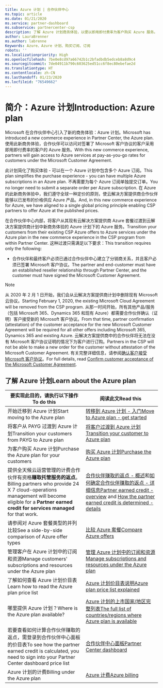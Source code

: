 ```yaml
---
title: Azure 计划 | 合作伙伴中心
ms.topic: article
ms.date: 01/21/2020
ms.service: partner-dashboard
ms.subservice: partnercenter-csp
description: 了解 Azure 计划商务体验，以便以即用即付费率为客户购买 Azure 服务。 也了解新的安全要求。
author: LauraBrenner
ms.author: labrenne
Keywords: Azure、Azure 计划、购买订阅、订阅
robots: ''
ms.localizationpriority: High
ms.openlocfilehash: 7be0e8cd97a66742b1c2bfadbdb5edceb8a8d9c4
ms.sourcegitcommit: 7de04911b790c603625ed51cc6f8ec80ebefae2d
ms.translationtype: HT
ms.contentlocale: zh-CN
ms.lasthandoff: 01/23/2020
ms.locfileid: "76549662"
---
```

# <a name="introduction-azure-plan"></a><span data-ttu-id="4fa9d-105">简介：Azure 计划</span><span class="sxs-lookup"><span data-stu-id="4fa9d-105">Introduction: Azure plan</span></span>

<span data-ttu-id="4fa9d-106">Microsoft 在合作伙伴中心引入了新的商务体验：Azure 计划。</span><span class="sxs-lookup"><span data-stu-id="4fa9d-106">Microsoft has introduced a new commerce experience in Partner Center, the Azure plan.</span></span>  <span data-ttu-id="4fa9d-107">使用此新商务体验，合作伙伴可以访问对签署了 Microsoft 客户协议的客户采用即用即付费率的客户的 Azure 服务。</span><span class="sxs-lookup"><span data-stu-id="4fa9d-107">With this new commerce experience, partners will gain access to Azure services at pay-as-you-go rates for customers under the Microsoft Customer Agreement.</span></span>

<span data-ttu-id="4fa9d-108">此计划简化了购买体验 - 可以在一个 Azure 计划中包含多个 Azure 订阅。</span><span class="sxs-lookup"><span data-stu-id="4fa9d-108">This plan simplifies the purchase experience - you can have multiple Azure subscriptions in an Azure plan.</span></span> <span data-ttu-id="4fa9d-109">不再需要为每个 Azure 订阅单独提交订单。</span><span class="sxs-lookup"><span data-stu-id="4fa9d-109">You no longer need to submit a separate order per Azure subscription.</span></span> <span data-ttu-id="4fa9d-110">在 Azure 的此新商务体验中，我们遵守全球一种定价的原则，使云解决方案提供商合作伙伴能够以已发布的价格供应 Azure 产品。</span><span class="sxs-lookup"><span data-stu-id="4fa9d-110">And, in this new commerce experience for Azure, we have aligned to a single global pricing principle enabling CSP partners to offer Azure at the published prices.</span></span>

<span data-ttu-id="4fa9d-111">在合作伙伴中心内部，将客户从其现有云解决方案提供商 Azure 套餐过渡到云解决方案提供商计划中新商务体验的 Azure 计划下的 Azure 服务。</span><span class="sxs-lookup"><span data-stu-id="4fa9d-111">Transition your customers from their existing CSP Azure offers to Azure services under the Azure plan in the new commerce experience in the CSP program from within Partner Center.</span></span> <span data-ttu-id="4fa9d-112">这种过渡只需满足以下要求：</span><span class="sxs-lookup"><span data-stu-id="4fa9d-112">This transition requires only the following:</span></span>

- <span data-ttu-id="4fa9d-113">合作伙伴和最终客户必须已通过合作伙伴中心建立了分销商关系，并且客户必须已签署 Microsoft 客户协议。</span><span class="sxs-lookup"><span data-stu-id="4fa9d-113">The partner and end-customer must have an established reseller relationship through Partner Center, and the customer must have signed the Microsoft Customer Agreement.</span></span>

>[!Note]
><span data-ttu-id="4fa9d-114">从 2020 年 2 月 1 日开始，我们会从云解决方案提供商计划中删除现有 Microsoft 云协议。</span><span class="sxs-lookup"><span data-stu-id="4fa9d-114">Starting February 1, 2020, the existing Microsoft Cloud Agreement will be removed from the CSP program.</span></span> <span data-ttu-id="4fa9d-115">从那一时间开始，所有其他产品/服务（包括 Microsoft 365、Dynamics 365 和现有 Azure）都需要合作伙伴确认（证明）客户接受新的 Microsoft 客户协议。</span><span class="sxs-lookup"><span data-stu-id="4fa9d-115">From that time, partner confirmation (attestation) of the customer acceptance for the new Microsoft Customer Agreement will be required for all other offers including Microsoft 365, Dynamics 365 and existing Azure.</span></span> <span data-ttu-id="4fa9d-116">云解决方案提供商中的合作伙伴将无法在没有 Microsoft 客户协议证明的情况下为客户进行订购。</span><span class="sxs-lookup"><span data-stu-id="4fa9d-116">Partners in the CSP will not be able to make a new order for the customer without attestation of the Microsoft Customer Agreement.</span></span> <span data-ttu-id="4fa9d-117">有关完整详细信息，请参阅[确认客户接受 Microsoft 客户协议](confirm-customer-agreement.md)。</span><span class="sxs-lookup"><span data-stu-id="4fa9d-117">For full details, read [Confirm customer acceptance of the Microsoft Customer Agreement](confirm-customer-agreement.md).</span></span>


## <a name="learn-about-the-azure-plan"></a><span data-ttu-id="4fa9d-118">了解 Azure 计划</span><span class="sxs-lookup"><span data-stu-id="4fa9d-118">Learn about the Azure plan</span></span>

|<span data-ttu-id="4fa9d-119">**要实现此目的，请执行以下操作**</span><span class="sxs-lookup"><span data-stu-id="4fa9d-119">**To do this**</span></span>   |<span data-ttu-id="4fa9d-120">**阅读此文**</span><span class="sxs-lookup"><span data-stu-id="4fa9d-120">**Read this**</span></span>   |
|------------------|---------------------|
|<span data-ttu-id="4fa9d-121">开始迁移到 Azure 计划</span><span class="sxs-lookup"><span data-stu-id="4fa9d-121">Start moving to the Azure plan</span></span>|[<span data-ttu-id="4fa9d-122">转移到 Azure 计划 - 入门</span><span class="sxs-lookup"><span data-stu-id="4fa9d-122">Move to Azure plan - get started</span></span>](azure-plan-get-started.md)
|<span data-ttu-id="4fa9d-123">将客户从 PAYG 过渡到 Azure 计划</span><span class="sxs-lookup"><span data-stu-id="4fa9d-123">Transition your customers from PAYG to Azure plan</span></span>|[<span data-ttu-id="4fa9d-124">将客户过渡到 Azure 计划</span><span class="sxs-lookup"><span data-stu-id="4fa9d-124">Transition your customer to Azure plan</span></span>](azure-plan-transition.md)|
|<span data-ttu-id="4fa9d-125">为客户购买 Azure 计划</span><span class="sxs-lookup"><span data-stu-id="4fa9d-125">Purchase the Azure plan for your customers</span></span>|[<span data-ttu-id="4fa9d-126">购买 Azure 计划</span><span class="sxs-lookup"><span data-stu-id="4fa9d-126">Purchase the Azure plan</span></span>](purchase-azure-plan.md)|
|<span data-ttu-id="4fa9d-127">提供全天候云运营管理的计费合作伙伴有资格**赚取托管服务的返点**。</span><span class="sxs-lookup"><span data-stu-id="4fa9d-127">Billing partners who provide 24 X 7 cloud-operations management will become eligible for a **Partner earned credit for services managed** for that work.</span></span>|<span data-ttu-id="4fa9d-128">[合作伙伴赚取的返点 - 概述](partner-earned-credit.md)和[如何确定合作伙伴赚取的返点 - 详细信息](partner-earned-credit-explanation.md)</span><span class="sxs-lookup"><span data-stu-id="4fa9d-128">[Partner earned credit - overview](partner-earned-credit.md) and [How the partner earned credit is determined - details](partner-earned-credit-explanation.md)</span></span>|
|<span data-ttu-id="4fa9d-129">请参阅对 Azure 套餐类型的并列比较</span><span class="sxs-lookup"><span data-stu-id="4fa9d-129">See a side-by-side comparison of Azure offer types</span></span>|[<span data-ttu-id="4fa9d-130">比较 Azure 套餐</span><span class="sxs-lookup"><span data-stu-id="4fa9d-130">Compare Azure offers</span></span>](compare-azure-offers.md)|
|<span data-ttu-id="4fa9d-131">管理客户在 Azure 计划中的订阅和资源</span><span class="sxs-lookup"><span data-stu-id="4fa9d-131">Manage customers' subscriptions and resources under the Azure plan</span></span>|[<span data-ttu-id="4fa9d-132">管理 Azure 计划中的订阅和资源</span><span class="sxs-lookup"><span data-stu-id="4fa9d-132">Manage subscriptions and resources under the Azure plan</span></span>](azure-plan-manage.md)|
|<span data-ttu-id="4fa9d-133">了解如何查看 Azure 计划价目表</span><span class="sxs-lookup"><span data-stu-id="4fa9d-133">Learn how to read the Azure plan price list</span></span>   |[<span data-ttu-id="4fa9d-134">Azure 计划价目表说明</span><span class="sxs-lookup"><span data-stu-id="4fa9d-134">Azure plan price list explained</span></span>](azure-plan-price-list.md)|
|<span data-ttu-id="4fa9d-135">哪里提供 Azure 计划？</span><span class="sxs-lookup"><span data-stu-id="4fa9d-135">Where is the Azure plan available?</span></span>|[<span data-ttu-id="4fa9d-136">Azure 计划的上市国家/地区完整列表</span><span class="sxs-lookup"><span data-stu-id="4fa9d-136">The full list of countries/regions where Azure plan is available</span></span>](https://query.prod.cms.rt.microsoft.com/cms/api/am/binary/RE3QN0x)
|<span data-ttu-id="4fa9d-137">若要查看如何计算合作伙伴赚取的返点，需登录到合作伙伴中心面板的价目表</span><span class="sxs-lookup"><span data-stu-id="4fa9d-137">To see how the partner earned credit is calculated, you need to sign into your Partner Center dashboard price list</span></span>|[<span data-ttu-id="4fa9d-138">合作伙伴中心面板</span><span class="sxs-lookup"><span data-stu-id="4fa9d-138">Partner Center dashboard</span></span>](https://partner.microsoft.com/en-us/dashboard/home)|
|<span data-ttu-id="4fa9d-139">Azure 计划的计费</span><span class="sxs-lookup"><span data-stu-id="4fa9d-139">Billing under the Azure plan</span></span>|[<span data-ttu-id="4fa9d-140">Azure 计费</span><span class="sxs-lookup"><span data-stu-id="4fa9d-140">Azure billing</span></span>](azure-plan-billing.md)| 




